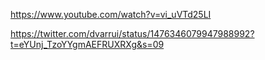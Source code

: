

https://www.youtube.com/watch?v=vi_uVTd25LI

https://twitter.com/dvarrui/status/1476346079947988992?t=eYUnj_TzoYYgmAEFRUXRXg&s=09
